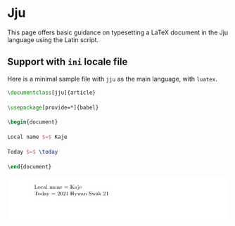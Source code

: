 # Jju

This page offers basic guidance on typesetting a LaTeX document in the
Jju language using the Latin script.

## Support with `ini` locale file

Here is a minimal sample file with `jju` as the main language, with `luatex`.

```tex
\documentclass[jju]{article}

\usepackage[provide=*]{babel}

\begin{document}

Local name $=$ Kaje

Today $=$ \today

\end{document}
```

![](../media/locale-jju.png)